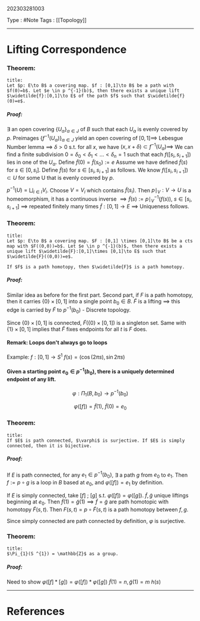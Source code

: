 202303281003

Type : #Note
Tags : [[Topology]]

---
# Lifting Correspondence
### Theorem:
```ad-note
title:
Let $p: E\to B$ a covering map. $f : [0,1]\to B$ be a path with $f(0)=b$. Let $e \in p ^{-1}(b)$, then there exists a unique lift $\widetilde{f}:[0,1]\to E$ of the path $f$ such that $\widetilde{f}(0)=e$.
```
##### Proof:
$\exists$ an open covering $\{ U_{\alpha} \}_{\alpha \in J}$ of $B$ such that each $U_{\alpha}$ is evenly covered by $p$.
Preimages $\{ f ^{-1}(U_{\alpha}) \}_{\alpha \in J}$ yield an open covering of $[0,1] \implies$ Lebesgue Number lemma $\implies \ \delta>0$ s.t. for all $x$, we have $(x,x+\delta) \subset f ^{-1}(U_{\alpha}) \implies$ We can find a finite subdivision $0 = \delta_{0} <  \delta_{1} < \dots < \delta_{n} = 1$ such that each $f([s_{i},s_{i+1}])$ lies in one of the $U_{\alpha}$. 
Define $\widetilde{f}(0) = \widetilde{f}(s_{0}):=e$
Assume we have defined $\widetilde{f}(s)$ for $s \in [0,s_{i}]$. Define $\widetilde{f}(s)$ for $s \in [s_{i},s_{i+1}]$ as follows.
We know $f([s_{i},s_{i+1}]) \subset U$ for some U that is evenly covered by $p$.

$p ^{-1}(U) = \bigsqcup_{ i \in I} V_{i}$. Choose $V = V_{i}$ which contains $\widetilde{f}(s_{i})$. Then $p\mid_{V} : V \to U$ is a homeomorphism, it has a continuous inverse $\implies \widetilde{f}(s) := p\mid_{V} ^{-1}(f(s)), \ s \in [s_{i},s_{i+1}]$
$\implies$ repeated finitely many times $\widetilde{f}:[0,1]\to E$
$\implies$ Uniqueness follows.

### Theorem:
```ad-note
title:
Let $p: E\to B$ a covering map. $F : [0,1] \times [0,1]\to B$ be a cts map with $F((0,0))=b$. Let $e \in p ^{-1}(b)$, then there exists a unique lift $\widetilde{F}:[0,1]\times [0,1]\to E$ such that $\widetilde{F}((0,0))=e$.

If $F$ is a path homotopy, then $\widetilde{F}$ is a path homotopy.
```
##### Proof:
Similar idea as before for the first part.
Second part, if $F$ is a path homotopy, then it carries $\{ 0 \}\times [0,1]$ into a single point $b_{0} \in B$.
$\widetilde{F}$ is a lifting $\implies$ this edge is carried by $\widetilde{F}$ to $p ^{-1}(b_{0})$ - Discrete topology.

Since $\{ 0 \}\times[0,1]$ is connected, $\widetilde{F}(\{ 0 \}\times [0,1])$ is a singleton set. Same with $\{ 1 \} \times [0,1]$ implies that $\widetilde{F}$ fixes endpoints for all $t$ is $F$ does.

#### Remark: Loops don't always go to loops
Example: $f:[0,1]\to S ^{1}$ $f(s) = (\cos(2\pi s),\sin 2\pi s)$

#### Given a starting point $e_{0} \in p ^{-1}(b_{0})$, there is a uniquely determined endpoint of any lift.

$$
\varphi : \Pi_{1}(B,b_{0}) \to p ^{-1}(b_{0})
$$

$$
\varphi ([f]) = \widetilde{f}(1), \ \widetilde{f}(0) = e_{0}
$$
### Theorem:
```ad-note
title:
If $E$ is path connected, $\varphi$ is surjective. If $E$ is simply connected, then it is bijective.
```
##### Proof:
If $E$ is path connected, for any $e_{1} \in p ^{-1}(b_{0})$, $\exists$ a path $g$ from $e_{0}$ to $e_{1}$. Then $f := p \circ g$ is a loop in $B$ based at $e_{0}$, and $\varphi([f])=e_{1}$ by definition.

If $E$ is simply connected, take $[f]$ ; $[g]$ s.t. $\varphi([f]) = \varphi([g])$.
$\widetilde{f},\widetilde{g}$ unique liftings beginning at $e_{0}$. Then $\widetilde{f}(1) = \widetilde{g}(1) \implies \widetilde{f} = \widetilde{g}$ are path homotopic with homotopy $\widetilde{F}(s,t)$. Then $F(s,t) = p \circ \widetilde{F}(s,t)$ is a path homotopy between $f,g$.

Since simply connected are path connected by definition, $\varphi$ is surjective.

### Theorem:
```ad-note
title:
$\Pi_{1}(S ^{1}) = \mathbb{Z}$ as a group.
```
##### Proof:
Need to show $\varphi([f]*[g]) = \varphi([f])*\varphi([g])$
$\widetilde{f}(1) = n, \widetilde{g}(1)=m$
$h(s)$

---
# References
